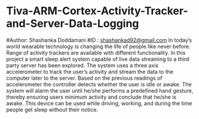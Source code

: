 # Tiva-ARM-Cortex-Activity-Tracker-and-Server-Data-Logging
#Author: Shashanka Doddamani
#ID    : shashankad92@gmail.com
In today’s world wearable technology is changing the life of people like never before. Range of activity trackers are available with different functionality. In this project a smart sleep alert system capable of live data streaming to a third party server has been explored. The system uses a three axis accelerometer to track the user’s activity and stream the data to the computer later to the server. Based on the previous readings of accelerometer the controller detects whether the user is idle or awake. The system will alarm the user until he/she performs a predefined hand gesture, thereby ensuring users minimum activity and conclude that he/she is awake. This device can be used while driving, working, and during the time people get sleep without their notice.
